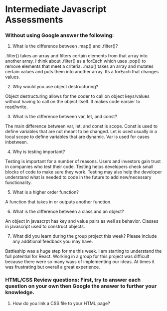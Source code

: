 # Intermediate Javascript Assessments

### Without using Google answer the following:
1. What is the difference between .map() and .filter()?

  .filter() takes an array and filters certain elements from that array into another array. I think about .filter() as a forEach which uses .pop() to remove elements that meet a criteria.
  .map() takes an array and mutates certain values and puts them into another array. Its a forEach that changes values.

2. Why would you use object destructuring?

  Object destructuring allows for the coder to call on object keys/values without having to call on the object itself. It makes code earsier to read/write.

3. What is the difference between var, let, and const?

  The main difference between var, let, and const is scope. Const is used to define variables that are not meant to be changed. Let is used usually in a local scope to define variables that are dynamic. Var is used for cases inbetween.

4. Why is testing important?

  Testing is important for a number of reasons. Users and investors gain trust in companies who test their code. Testing helps developers check small blocks of code to make sure they work. Testing may also help the developer understand what is needed to code in the future to add new/necessary functionality.

5. What is a higher order function?

  A function that takes in or outputs another function.

6. What is the difference between a class and an object?

  An object in javascrpt has key and value pairs as well as behavior. Classes in javascript used to construct objects.

7. What did you learn during the group project this week? Please include any additional feedback you may have.

  Battleship was a huge step for me this week. I am starting to understand the full potential for React. Working in a group for this project was difficult because there were so many ways of implementing our ideas. At times it was frustrating but overall a great experience.


### HTML/CSS Review questions: First, try to answer each question on your own then Google the answer to further your knowledge.

1. How do you link a CSS file to your HTML page?

  <script src="file_path_goes_here.css" />

2. What is the difference between a div and a span?

  A div is used to nest html elements. Span is used to group elements in order to style or perform js on them.

3. What is a CSS class? When should you use an id instead of a class?

  CSS classes are ways of organizing css blocks and applying that specific code to html elements. Classes may be used on multiple elements while id is unique and can only be applied to one element.

4. Name 4 semantic HTML tags.

  header tags: <header>
  footer tag: <footer>
  nav tag: <nav>
  main tag: <main>

5. What are three options for creating responsive design?
  Responsive design is used to give the user an experience that responds to the device the user is on.
  flex
  scale


### Stretch: The following questions are potential interview questions. First, try to answer each question on your own then Google the answer to further your knowledge.

1. What is front end development? Can you identify any tools/skills that are uniquely required of front end developers?

Front end development is building the part of the app that the user interacts with. UX and UI are used to ensure the user has the best possible experience. For web based apps, HTML is a must in order to code the front end.

2. What is block scope in JavaScript?

  Block scope has to do with how variables are read in JavaScript. Within certains scopes, such as a function, JavaScript will not read specific variables. Using let, var, and const relate to block scope.

3. How would you explain the idea of "inheritance" in object oriented programming?

  Inheritance allows for objects/classes to have parent and children objects/classes while keeping the key values of the parent.
